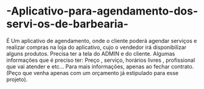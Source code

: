 # -Aplicativo-para-agendamento-dos-servi-os-de-barbearia-
É Um aplicativo de agendamento, onde o cliente poderá agendar serviços e realizar compras na loja do aplicativo, cujo o vendedor irá disponibilizar alguns produtos.  Precisa ter a tela do ADMIN e do cliente.  Algumas informações que é preciso ter: Preço , serviço, horários livres , profissional que vai atender e etc...  Para mais informações, apenas ao fechar contrato. (Peço que venha apenas com um orçamento já estipulado para esse projeto).
